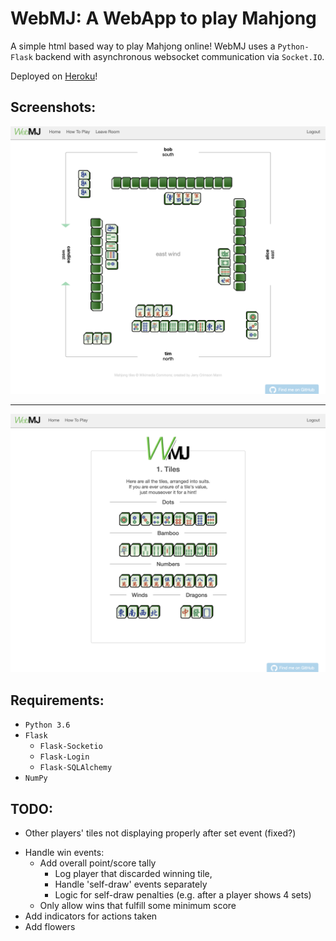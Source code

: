 # WebMJ: A WebApp to play Mahjong

A simple html based way to play Mahjong online!
WebMJ uses a `Python-Flask` backend with asynchronous websocket communication via `Socket.IO`.

Deployed on [Heroku](https://web-mj.herokuapp.com)!

## Screenshots:

![A game in progress](Images/MJ_6.png)

---

![Tutorial screen](Images/MJ_2.png)

## Requirements:
- `Python 3.6`
- `Flask`
  - `Flask-Socketio`
  - `Flask-Login`
  - `Flask-SQLAlchemy`
- `NumPy`

## TODO:
- Other players' tiles not displaying properly after set event (fixed?)
<!-- - Implement 'addgong' check to every turn  *(added, needs testing)* -->
<!-- - Current 'addgong' dialogue lingers after win event, need to reset -->
- Handle win events:
  <!-- - ~~(calculate points for winner)~~ -->
  <!-- - ~~*Show winning points on client side~~ -->
  - Add overall point/score tally
    - Log player that discarded winning tile,
    - Handle 'self-draw' events separately
    - Logic for self-draw penalties (e.g. after a player shows 4 sets)
  - Only allow wins that fulfill some minimum score
- Add indicators for actions taken
- Add flowers
<!-- - Logic to handle running out of tiles *(added, needs testing)* -->
<!-- - Add screenshots to readme -->
